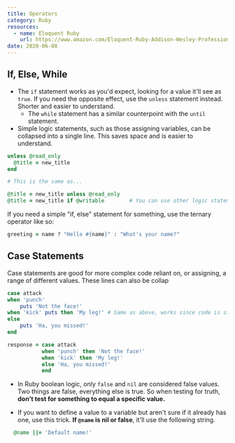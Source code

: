 ```yaml
---
title: Operators
category: Ruby
resources:
  - name: Eloquent Ruby
    url: https://www.amazon.com/Eloquent-Ruby-Addison-Wesley-Professional/dp/0321584104
date: 2020-06-08
---
```


## If, Else, While

* The `if` statement works as you'd expect, looking for a value it'll see as `true`. If you need the opposite effect, use the `unless` statement instead. Shorter and easier to understand.
    - The `while` statement has a similar counterpoint with the `until` statement.
* Simple logic statements, such as those assigning variables, can be collapsed into a single line. This saves space and is easier to understand.

```ruby
unless @read_only
  @title = new_title
end

# This is the same as...

@title = new_title unless @read_only
@title = new_title if @writable        # You can use other logic statements too
```

If you need a simple "if, else" statement for something, use the ternary operator like so:

```ruby
greeting = name ? "Hello #{name}" : "What's your name?"
```

## Case Statements

Case statements are good for more complex code reliant on, or assigning, a range of different values. These lines can also be collap

```ruby
case attack
when 'punch'
    puts 'Not the face!'
when 'kick' puts then 'My leg!' # Same as above, works since code is simple
else
    puts 'Ha, you missed!'
end

response = case attack
           when 'punch' then 'Not the face!'
           when 'kick' then 'My leg!'
           else 'Ha, you missed!'
           end
```

* In Ruby boolean logic, only `false` and `nil` are considered false values. Two things are false, everything else is true. So when testing for truth, **don't test for something to equal a specific value.**

* If you want to define a value to a variable but aren't sure if it already has one, use this trick. **If `@name` is nil or false**, it'll use the following string.

```ruby
  @name ||= 'Default name!'
```
